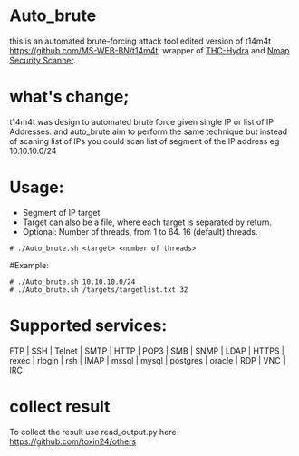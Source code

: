 # Auto_brute
this is an automated brute-forcing attack tool edited version of t14m4t https://github.com/MS-WEB-BN/t14m4t, wrapper of [THC-Hydra](https://github.com/vanhauser-thc/thc-hydra) and [Nmap Security Scanner](https://github.com/nmap/nmap).

# what's change;
t14m4t was design to automated brute force given single IP or list of IP Addresses. and auto_brute aim to perform the same technique but instead of scaning list of IPs you could scan list of segment of the IP address eg 10.10.10.0/24 


# Usage:
- Segment of IP target
- Target can also be a file, where each target is separated by return. 
- Optional: Number of threads, from 1 to 64. 16 (default) threads.
```
# ./Auto_brute.sh <target> <number of threads>
```
#Example:
```
# ./Auto_brute.sh 10.10.10.0/24
# ./Auto_brute.sh /targets/targetlist.txt 32
```
# Supported services:

FTP | SSH | Telnet | SMTP | HTTP | POP3 | SMB | SNMP | LDAP | HTTPS | rexec | rlogin | rsh | IMAP | mssql | mysql | postgres | oracle | RDP | VNC | IRC
# collect result
To collect the result use read_output.py here https://github.com/toxin24/others

